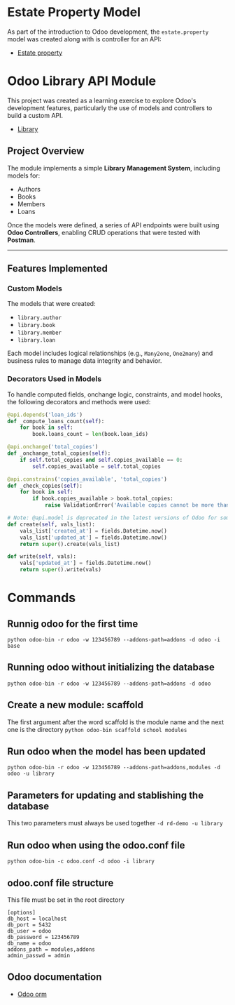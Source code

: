 # Estate Property Model

As part of the introduction to Odoo development, the `estate.property` model was created along with is controller for an API: 

- [Estate property](./modules/estate/)


# Odoo Library API Module

This project was created as a learning exercise to explore Odoo's development features, 
particularly the use of models and controllers to build a custom API.

- [Library](./modules/library/)

## Project Overview

The module implements a simple **Library Management System**, including models for:

- Authors
- Books
- Members
- Loans

Once the models were defined, a series of API endpoints were built using **Odoo Controllers**, enabling CRUD operations that were tested with **Postman**.

---

## Features Implemented

### Custom Models

The models that were created:

- `library.author`
- `library.book`
- `library.member`
- `library.loan`

Each model includes logical relationships (e.g., `Many2one`, `One2many`) and business rules to manage data integrity and behavior.

### Decorators Used in Models

To handle computed fields, onchange logic, constraints, and model hooks, the following decorators and methods were used:

```python
@api.depends('loan_ids')
def _compute_loans_count(self):
    for book in self:
        book.loans_count = len(book.loan_ids)

@api.onchange('total_copies')
def _onchange_total_copies(self):
    if self.total_copies and self.copies_available == 0:
        self.copies_available = self.total_copies

@api.constrains('copies_available', 'total_copies')
def _check_copies(self):
    for book in self:
        if book.copies_available > book.total_copies:
            raise ValidationError('Available copies cannot be more than total copies.')

# Note: @api.model is deprecated in the latest versions of Odoo for some use cases
def create(self, vals_list):
    vals_list['created_at'] = fields.Datetime.now()
    vals_list['updated_at'] = fields.Datetime.now()
    return super().create(vals_list)

def write(self, vals):
    vals['updated_at'] = fields.Datetime.now()
    return super().write(vals)
```

# Commands

## Runnig odoo for the first time
```python odoo-bin -r odoo -w 123456789 --addons-path=addons -d odoo -i base```

## Running odoo without initializing the database
```python odoo-bin -r odoo -w 123456789 --addons-path=addons -d odoo```

## Create a new module: scaffold
The first argument after the word scaffold is the module name and the next one is the directory
```python odoo-bin scaffold school modules``` 

## Run odoo when the model has been updated 
```python odoo-bin -r odoo -w 123456789 --addons-path=addons,modules -d odoo -u library```

## Parameters for updating and stablishing the database
This two parameters must always be used together
```-d rd-demo -u library```

## Run odoo when using the odoo.conf file
```python odoo-bin -c odoo.conf -d odoo -i library```

## odoo.conf file structure
This file must be set in the root directory
```
[options]
db_host = localhost
db_port = 5432
db_user = odoo
db_password = 123456789
db_name = odoo
addons_path = modules,addons
admin_passwd = admin
```

## Odoo documentation

- [Odoo orm](https://www.odoo.com/documentation/18.0/developer/reference/backend/orm.html)